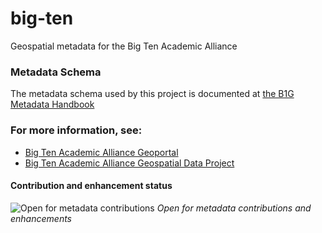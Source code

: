 # big-ten
Geospatial metadata for the Big Ten Academic Alliance



### Metadata Schema
The metadata schema used by this project is documented at [the B1G Metadata Handbook](https://z.umn.edu/gbl-handbook)


### For more information, see:
- [Big Ten Academic Alliance Geoportal](https://geo.btaa.org)
- [Big Ten Academic Alliance Geospatial Data Project](https://z.umn.edu/btaagdp)

#### Contribution and enhancement status

![Open for metadata contributions](https://upload.wikimedia.org/wikipedia/commons/archive/0/0e/20170421060213%21Location_dot_green.svg) *Open for metadata contributions and enhancements*